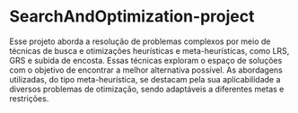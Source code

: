 # SearchAndOptimization-project

Esse projeto aborda a resolução de problemas complexos por meio de técnicas de busca e otimizações heurísticas e meta-heurísticas, como LRS, GRS e subida de encosta. Essas técnicas exploram o espaço de soluções com o objetivo de encontrar a melhor alternativa possível. As abordagens utilizadas, do tipo meta-heurística, se destacam pela sua aplicabilidade a diversos problemas de otimização, sendo adaptáveis a diferentes metas e restrições.